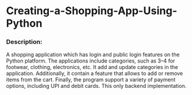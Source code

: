 # Creating-a-Shopping-App-Using-Python

### Description: 
A shopping application which has login and public login features on the Python platform. The applications include categories, such as 3–4 for footwear, clothing, electronics, etc. It add and update categories in the application. Additionally, it contain a feature that allows to add or remove items from the cart. Finally, the program support a variety of payment options, including UPI and debit cards. This only backend implementation.

